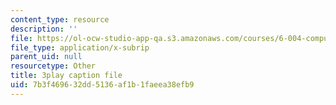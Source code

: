 ```yaml
---
content_type: resource
description: ''
file: https://ol-ocw-studio-app-qa.s3.amazonaws.com/courses/6-004-computation-structures-spring-2017/7b3f469632dd5136af1b1faeea38efb9_1shiN7898cc.vtt
file_type: application/x-subrip
parent_uid: null
resourcetype: Other
title: 3play caption file
uid: 7b3f4696-32dd-5136-af1b-1faeea38efb9
---
```

